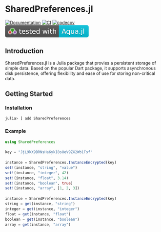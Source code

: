 # SharedPreferences.jl

[![Documentation](https://img.shields.io/badge/docs-stable-blue.svg)](https://raphasampaio.github.io/SharedPreferences.jl/stable)
[![CI](https://github.com/raphasampaio/SharedPreferences.jl/actions/workflows/CI.yml/badge.svg)](https://github.com/raphasampaio/SharedPreferences.jl/actions/workflows/CI.yml)
[![codecov](https://codecov.io/gh/raphasampaio/SharedPreferences.jl/graph/badge.svg?token=FPKzhDwSAB)](https://codecov.io/gh/raphasampaio/SharedPreferences.jl)
[![Aqua](https://raw.githubusercontent.com/JuliaTesting/Aqua.jl/master/badge.svg)](https://github.com/JuliaTesting/Aqua.jl)

## Introduction
SharedPreferences.jl is a Julia package that provies a persistent storage of simple data. Based on the popular Dart package, it supports asynchronous disk persistence, offering flexibility and ease of use for storing non-critical data.

## Getting Started

### Installation

```julia
julia> ] add SharedPreferences
```

### Example
```julia
using SharedPreferences

key = "JjL9kX9BRNsHa6ykI8s8eV9ZX2Wb1Fsf"

instance = SharedPreferences.InstanceEncrypted(key)
set!(instance, "string", "value")
set!(instance, "integer", 42)
set!(instance, "float", 3.14)
set!(instance, "boolean", true)
set!(instance, "array", [1, 2, 3])

instance = SharedPreferences.InstanceEncrypted(key)
string = get(instance, "string")
integer = get(instance, "integer")
float = get(instance, "float")
boolean = get(instance, "boolean")
array = get(instance, "array")

```
